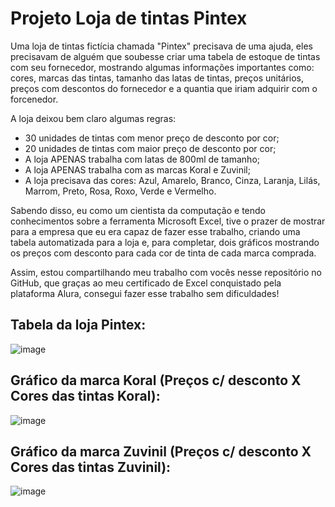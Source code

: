 # Projeto Loja de tintas Pintex

Uma loja de tintas fictícia chamada "Pintex" precisava de uma ajuda, eles precisavam de alguém que soubesse criar uma tabela de estoque de tintas com seu fornecedor, 
mostrando algumas informações importantes como: cores, marcas das tintas, tamanho das latas de tintas, preços unitários, preços com descontos do fornecedor e a quantia que iriam adquirir com o forcenedor.

A loja deixou bem claro algumas regras:
- 30 unidades de tintas com menor preço de desconto por cor;
- 20 unidades de tintas com maior preço de desconto por cor;
- A loja APENAS trabalha com latas de 800ml de tamanho;
- A loja APENAS trabalha com as marcas Koral e Zuvinil;
- A loja precisava das cores: Azul, Amarelo, Branco, Cinza, Laranja, Lilás, Marrom, Preto, Rosa, Roxo, Verde e Vermelho.

Sabendo disso, eu como um cientista da computação e tendo conhecimentos sobre a ferramenta Microsoft Excel, tive o prazer de mostrar para a empresa que eu era capaz de fazer esse trabalho, criando uma tabela
automatizada para a loja e, para completar, dois gráficos mostrando os preços com desconto para cada cor de tinta de cada marca comprada.

Assim, estou compartilhando meu trabalho com vocês nesse repositório no GitHub, que graças ao meu certificado de Excel conquistado pela plataforma Alura, consegui fazer esse trabalho sem dificuldades!

## Tabela da loja Pintex:
![image](https://github.com/user-attachments/assets/127fa589-b077-4fa0-8637-30f37cabe486)

## Gráfico da marca Koral (Preços c/ desconto X Cores das tintas Koral):
![image](https://github.com/user-attachments/assets/54bc72cf-cf83-40b7-bc96-c16195119e94)

## Gráfico da marca Zuvinil (Preços c/ desconto X Cores das tintas Zuvinil):
![image](https://github.com/user-attachments/assets/c8188b3f-1e42-48dd-b5ed-984ab0d29f1d)
